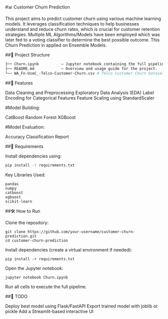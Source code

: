 #📊 Customer Churn Prediction

This project aims to predict customer churn using various machine learning models. It leverages classification techniques to help businesses understand and reduce churn rates, which is crucial for customer retention strategies. Multiple ML Algorithms/Models have been employed which was later fed to a voting classifier to determine the best possible outcome. This Churn Prediction in applied on Ensemble Models.

##📁 Project Structure

``` bash
├── Churn.ipynb          – Jupyter notebook containing the full pipeline from data preprocessing to model evaluation.
├── README.md            – Overview and usage guide for the project.
└── WA_Fn-UseC_-Telco-Customer-Churn.csv # Telco Customer Churn Dataset available on Kaggle
```

##🚀 Features

Data Cleaning and Preprocessing
Exploratory Data Analysis (EDA)
Label Encoding for Categorical Features
Feature Scaling using StandardScaler

#Model Building:

CatBoost
Random Forest
XGBoost

#Model Evaluation:

Accuracy
Classification Report

##📌 Requirements

Install dependencies using:
```bash
pip install -r requirements.txt
```

Key Libraries Used:

```
pandas
numpy
catboost
xgboost
scikit-learn
```

##🛠️ How to Run

Clone the repository:
```
git clone https://github.com/your-username/customer-churn-prediction.git
cd customer-churn-prediction
```

Install dependencies (create a virtual environment if needed):
```
pip install -r requirements.txt
```

Open the Jupyter notebook:
```
jupyter notebook Churn.ipynb
```

Run all cells to execute the full pipeline.


##🧹 TODO

Deploy best model using Flask/FastAPI
Export trained model with joblib or pickle
Add a Streamlit-based interactive UI
